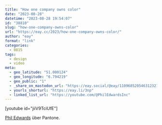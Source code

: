 ```yaml
---
title: "How one company owns color"
date: "2023-08-28"
datetime: "2023-08-28 19:54:07"
id: "38810"
slug: "how-one-company-owns-color"
url: "https://eay.cc/2023/how-one-company-owns-color/"
author: "eay"
format: "link"
categories:
  - 0815
tags:
  - design
  - video
meta:
  - geo_latitude: "51.000124"
  - geo_longitude: "6.794219"
  - geo_public: "1"
  - _share_on_mastodon_url: "https://eay.social/@eay/110968520546312321"
  - yourls_shorturl: "https://eay.li/3np"
  - linked_list_url: "https://youtube.com/@PhilEdwardsInc"
---
```


\[youtube id="jiiV9TciUfE"\]

[Phil Edwards](https://youtube.com/@PhilEdwardsInc) über Pantone.
